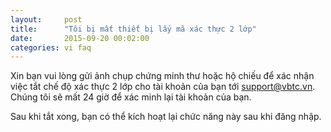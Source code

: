 ```yaml
---
layout:     post
title:      "Tôi bị mất thiết bị lấy mã xác thực 2 lớp"
date:       2015-09-20 00:02:00
categories: vi faq
---
```


Xin bạn vui lòng gửi ảnh chụp chứng minh thư hoặc hộ chiếu để xác nhận việc tắt chế độ xác thực 2 lớp cho tài khoản của bạn tới support@vbtc.vn. Chúng tôi sẽ mất 24 giờ để xác minh lại tài khoản của bạn.

Sau khi tắt xong, bạn có thể kích hoạt lại chức năng này sau khi đăng nhập.